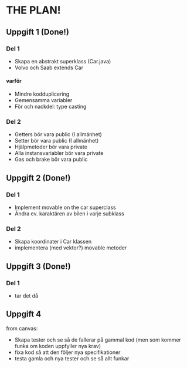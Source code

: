 # THE PLAN!

## Uppgift 1 (Done!)

### Del 1
- Skapa en abstrakt superklass (Car.java)
- Volvo och Saab extends Car

#### varför
- Mindre kodduplicering
- Gemensamma variabler
- För och nackdel: type casting

### Del 2
- Getters bör vara public (I allmänhet)
- Setter bör vara public (I allmänhet)
- Hjälpmetoder bör vara private
- Alla instansvariabler bör vara private
- Gas och brake bör vara public

## Uppgift 2 (Done!)

### Del 1
- Implement movable on the car superclass
- Ändra ev. karaktären av bilen i varje subklass

### Del 2
- Skapa koordinater i Car klassen
- implementera (med vektor?) movable metoder

## Uppgift 3 (Done!)

### Del 1
- tar det då

## Uppgift 4 
from canvas:
- Skapa tester och se så de fallerar på gammal kod (men som kommer funka om koden uppfyller nya krav)
- fixa kod så att den följer nya specifikationer
- testa gamla och nya tester och se så allt funkar

